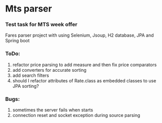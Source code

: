 # Mts parser
### Test task for MTS week offer
Fares parser project with using Selenium, Jsoup, H2 database, JPA and Spring boot

### ToDo:
1. refactor price parsing to add measure and then fix price comparators
2. add converters for accurate sorting
3. add search filters
4. should I refactor attributes of Rate.class as embedded classes to use JPA sorting? 

### Bugs:
1. sometimes the server fails when starts
2. connection reset and socket exception during source parsing




